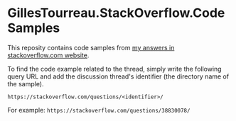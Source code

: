 # GillesTourreau.StackOverflow.CodeSamples
This reposity contains code samples from [my answers in stackoverflow.com website](https://stackoverflow.com/users/9294103/gilles-tourreau?tab=answers).

To find the code example related to the thread, simply write the following query URL
and add the discussion thread's identifier (the directory name of the sample).

```
https://stackoverflow.com/questions/<identifier>/
```

For example:
`https://stackoverflow.com/questions/38830078/`